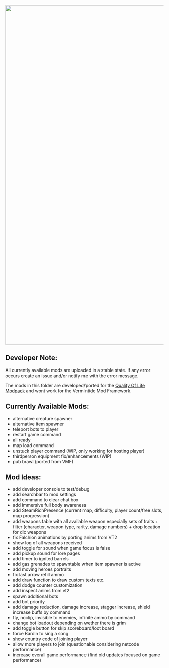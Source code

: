 <p align="center">
  <img src="../../assets/VT1-Images/banner-vt1.png" width="1080">
</p>

## Developer Note:
All currently available mods are uploaded in a stable state.
If any error occurs create an issue and/or notify me with the error message.  

The mods in this folder are developed/ported for the [Quality Of Life Modpack](https://www.reddit.com/r/Vermintide/comments/7vk92o/110_quality_of_life_modpack_v15_cheatfree_w/) and wont work for the Vermintide Mod Framework.

<!-- The sub folders [Quality-of-Life-Mods](/Quality-of-Life-Mods) and [Vermintide-Mod-Framework-Mods](/Vermintide-Mod-Framework-Mods) do not refer to some type of mods rather to the available modding frameworks. -->

## Currently Available Mods:
- alternative creature spawner
- alternative item spawner
- teleport bots to player
- restart game command
- all ready
- map load command
- unstuck player command (WIP, only working for hosting player)
- thirdperson equipment fix/enhancements (WIP) 
- pub brawl (ported from VMF)

## Mod Ideas:
- add developer console to test/debug
- add searchbar to mod settings
- add command to clear chat box
- add immersive full body awareness
- add SteamRichPresence (current map, difficulty, player count/free slots, map progression)
- add weapons table with all available weapon especially sets of traits + filter (character, weapon type, rarity, damage numbers) + drop location for dlc weapons
- fix Falchion animations by porting anims from VT2
- show log of all weapons received
- add toggle for sound when game focus is false
- add pickup sound for lore pages
- add timer to ignited barrels
- add gas grenades to spawntable when item spawner is active
- add moving heroes portraits
- fix last arrow refill ammo
- add draw function to draw custom texts etc.
- add dodge counter customization
- add inspect anims from vt2
- spawn additional bots
- add bot priority
- add damage reduction, damage increase, stagger increase, shield increase buffs by command
- fly, noclip, invisible to enemies, infinite ammo by command
- change bot loadout depending on wether there is grim
- add toggle button for skip scoreboard/loot board
- force Bardin to sing a song
- show country code of joining player
- allow more players to join (questionable considering netcode performance)
- increase overall game performance (find old updates focused on game performance)